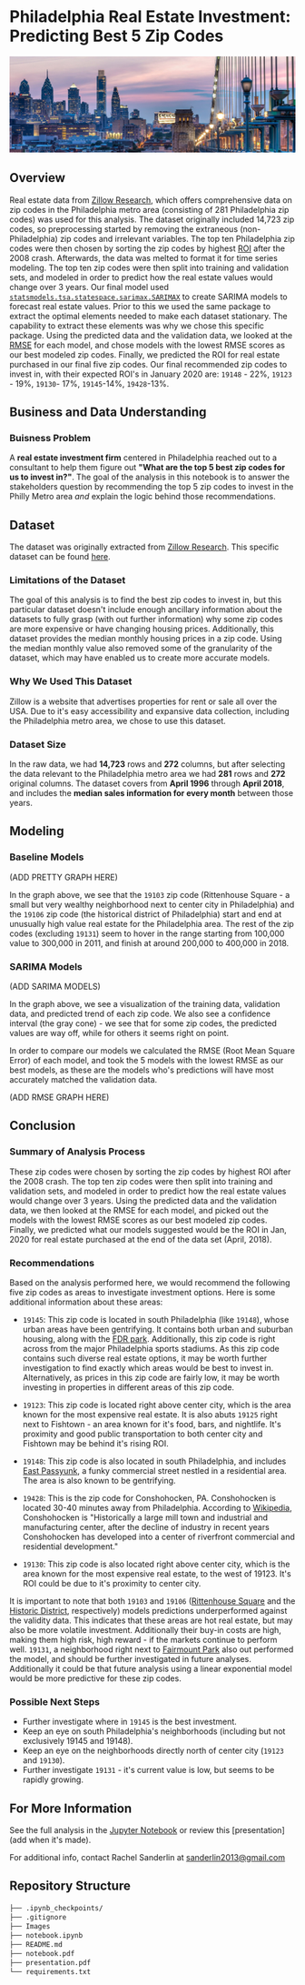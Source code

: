# Philadelphia Real Estate Investment: Predicting Best 5 Zip Codes
 ![Philly Skyline](Images/Philly_skyline_2.jpg)

## Overview 

Real estate data from [Zillow Research](https://www.zillow.com/research/data/), which offers comprehensive data on zip codes in the Philadelphia metro area (consisting of 281 Philadelphia zip codes) was used for this analysis. The dataset originally included 14,723 zip codes, so preprocessing started by removing the extraneous (non-Philadelphia) zip codes and irrelevant variables. The top ten Philadelphia zip codes were then chosen by sorting the zip codes by highest [ROI](https://www.investopedia.com/terms/r/returnoninvestment.asp) after the 2008 crash. Afterwards, the data was melted to format it for time series modeling. The top ten zip codes were then split into training and validation sets, and modeled in order to predict how the real estate values would change over 3 years. Our final model used [`statsmodels.tsa.statespace.sarimax.SARIMAX`](https://www.statsmodels.org/stable/generated/statsmodels.tsa.statespace.sarimax.SARIMAX.html) to create SARIMA models to forecast real estate values. Prior to this we used the same package to extract the optimal elements needed to make each dataset stationary. The capability to extract these elements was why we chose this specific package. Using the predicted data and the validation data, we looked at the [RMSE](https://www.statology.org/how-to-interpret-rmse/) for each model, and chose models with the lowest RMSE scores as our best modeled zip codes. Finally, we predicted the ROI for real estate purchased  in our final five zip codes. Our final recommended zip codes to invest in, with their expected ROI's in January 2020 are: `19148` - 22%, `19123` - 19%, `19130`- 17%, `19145`-14%, `19428`-13%.

## Business and Data Understanding

###  Buisness Problem

A **real estate investment firm** centered in Philadelphia reached out to a consultant to help them figure out **"What are the top 5 best zip codes for us to invest in?"**.  The goal of the analysis in this notebook is to answer the stakeholders question by recommending the top 5 zip codes to invest in the Philly Metro area *and* explain the logic behind those recommendations.

## Dataset

The dataset was originally extracted from [Zillow Research](https://www.zillow.com/research/data/). This specific dataset can be found [here](https://github.com/learn-co-curriculum/dsc-phase-4-choosing-a-dataset/tree/main/time-series). 

### Limitations of the Dataset
The goal of this analysis is to find the best zip codes to invest in, but this particular dataset doesn't include enough ancillary information about the datasets to fully grasp (with out further information) why some zip codes are more expensive or have changing housing prices. Additionally, this dataset provides the median monthly housing prices in a zip code. Using the median monthly value also removed some of the granularity of the dataset, which may have enabled us to create more accurate models.  

### Why We Used This Dataset

Zillow is a website that advertises properties for rent or sale all over the USA. Due to it's easy accessibility and expansive data collection, including the Philadelphia metro area, we chose to use this dataset.

### Dataset Size

In the raw data, we had **14,723** rows and **272** columns, but after selecting the data relevant to the Philadelphia metro area we had **281** rows and **272** original columns. The dataset covers from **April 1996** through **April 2018**, and includes the **median sales information for every month** between those years. 

## Modeling

### Baseline Models 
(ADD PRETTY GRAPH HERE) 

In the graph above, we see that the `19103` zip code (Rittenhouse Square - a small but very wealthy neighborhood next to center city in Philadelphia) and the `19106` zip code (the historical district of Philadelphia) start and end at unusually high value real estate for the Philadelphia area. The rest of the zip codes (excluding `19131`) seem to hover in the range starting from 100,000 value to 300,000 in 2011, and finish at around 200,000 to 400,000 in 2018.

### SARIMA Models
(ADD SARIMA MODELS)

In the graph above, we see a visualization of the training data, validation data, and predicted trend of each zip code. We also see a confidence interval (the gray cone) - we see that for some zip codes, the predicted values are way off, while for others it seems right on point.

In order to compare our models we calculated the RMSE (Root Mean Square Error) of each model, and took the 5 models with the lowest RMSE as our best models, as these are the models who's predictions will have most accurately matched the validation data.

(ADD RMSE GRAPH HERE) 

## Conclusion
### Summary of Analysis Process

These zip codes were chosen by sorting the zip codes by highest ROI after the 2008 crash. The top ten zip codes were then split into training and validation sets, and modeled in order to predict how the real estate values would change over 3 years. Using the predicted data and the validation data, we then looked at the RMSE for each model, and picked out the models with the lowest RMSE scores as our best modeled zip codes. Finally, we predicted what our models suggested would be the ROI in Jan, 2020 for real estate purchased at the end of the data set (April, 2018).

### Recommendations

Based on the analysis performed here, we would recommend the following five zip codes as areas to investigate investment options.
Here is some additional information about these areas:

- `19145`: This zip code is located in south Philadelphia (like `19148`), whose urban areas have been gentrifying. It contains both urban and suburban housing, along with the [FDR park](https://myphillypark.org/explore/parks/fdr-park/). Additionally, this zip code is right across from the major Philadelphia sports stadiums. As this zip code contains such diverse real estate options, it may be worth further investigation to find exactly which areas would be best to invest in. Alternatively, as prices in this zip code are fairly low, it may be worth investing in properties in different areas of this zip code.

- `19123`: This zip code is located right above center city, which is the area known for the most expensive real estate. It is also abuts `19125` right next to Fishtown - an area known for it's food, bars, and nightlife. It's proximity and good public transportation to both center city and Fishtown may be behind it's rising ROI.

- `19148`: This zip code is also located in south Philadelphia, and includes [East Passyunk](https://www.visiteastpassyunk.com/), a funky commercial street nestled in a residential area. The area is also known to be gentrifying.

- `19428`: This is the zip code for Conshohocken, PA. Conshohocken is located 30-40 minutes away from Philadelphia. According to [Wikipedia](https://en.wikipedia.org/wiki/Conshohocken,_Pennsylvania), Conshohocken is "Historically a large mill town and industrial and manufacturing center, after the decline of industry in recent years Conshohocken has developed into a center of riverfront commercial and residential development."

- `19130`: This zip code is also located right above center city, which is the area known for the most expensive real estate, to the west of 19123. It's ROI could be due to it's proximity to center city.

It is important to note that both `19103` and `19106` ([Rittenhouse Square](https://www.visitphilly.com/things-to-do/attractions/rittenhouse-square-park/) and the [Historic District](https://www.visitphilly.com/articles/philadelphia/must-see-historic-attractions-in-historic-philadelphia/), respectively) models predictions underperformed against the validity data. This indicates that these areas are hot real estate, but may also be more volatile investment. Additionally their buy-in costs are high, making them high risk, high reward - if the markets continue to perform well. `19131`, a neighborhood right next to [Fairmount Park](https://www.visitphilly.com/things-to-do/attractions/fairmount-park/) also out performed the model, and should be further investigated in future analyses. Additionally it could be that future analysis using a linear exponential model would be more predictive for these zip codes.

### Possible Next Steps

- Further investigate where in `19145` is the best investment.
- Keep an eye on south Philadelphia's neighborhoods (including but not exclusively 19145 and 19148).
- Keep an eye on the neighborhoods directly north of center city (`19123` and `19130`).
- Further investigate `19131` - it's current value is low, but seems to be rapidly growing.

## For More Information
See the full analysis in the [Jupyter Notebook](https://github.com/sanderlin2013/Zillow-Timeseries-Project/blob/main/notebook.ipynb) or review this [presentation](add when it's made).

For additional info, contact Rachel Sanderlin at [sanderlin2013@gmail.com](mailto:sanderlin2013@gmail.com)

## Repository Structure

```
├── .ipynb_checkpoints/
├── .gitignore
├── Images
├── notebook.ipynb
├── README.md
├── notebook.pdf
├── presentation.pdf
└── requirements.txt
```
